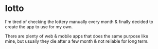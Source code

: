 # lotto

I'm tired of checking the lottery manually every month & finally decided to create the app to use for my own. 

There are plenty of web & mobile apps that does the same purpose like mine, but usually they die after a few month & not reliable for long term.